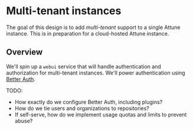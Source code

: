 # Multi-tenant instances

The goal of this design is to add _multi-tenant_ support to a single Attune instance. This is in preparation for a cloud-hosted Attune instance.

## Overview

We'll spin up a `webui` service that will handle authentication and authorization for multi-tenant instances. We'll power authentication using [Better Auth](https://www.better-auth.com/).

TODO:

- How exactly do we configure Better Auth, including plugins?
- How do we tie users and organizations to repositories?
- If self-serve, how do we implement usage quotas and limits to prevent abuse?
